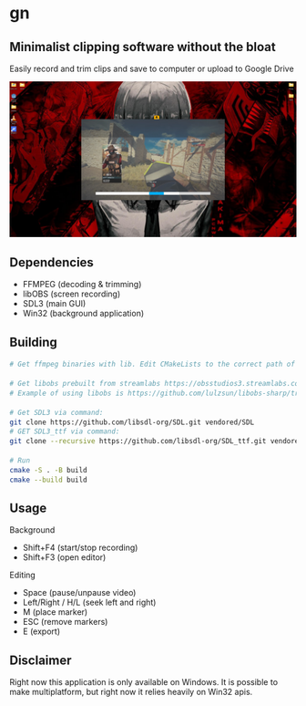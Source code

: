 # gn
## Minimalist clipping software without the bloat
Easily record and trim clips and save to computer or upload to Google Drive

<img src="./docs/screenshot.png" />

## Dependencies
- FFMPEG (decoding & trimming)
- libOBS (screen recording)
- SDL3 (main GUI)
- Win32 (background application)

## Building
```bash
# Get ffmpeg binaries with lib. Edit CMakeLists to the correct path of ffmpeg.

# Get libobs prebuilt from streamlabs https://obsstudios3.streamlabs.com/libobs-windows64-release-27.5.32.7z Edut CNakeLists to correct path.
# Example of using libobs is https://github.com/lulzsun/libobs-sharp/tree/main this repo uses a similar pattern

# Get SDL3 via command:
git clone https://github.com/libsdl-org/SDL.git vendored/SDL
# GET SDL3_ttf via command:
git clone --recursive https://github.com/libsdl-org/SDL_ttf.git vendored/SDL_ttf

# Run 
cmake -S . -B build
cmake --build build

```

## Usage
Background
- Shift+F4 (start/stop recording)
- Shift+F3 (open editor)

Editing
- Space (pause/unpause video)
- Left/Right / H/L (seek left and right)
- M (place marker)
- ESC (remove markers)
- E (export)

## Disclaimer
Right now this application is only available on Windows. It is possible to make multiplatform, but right now it relies heavily on Win32 apis.
